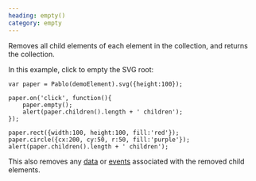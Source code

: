 ```yaml
--- 
heading: empty()
category: empty
---
```


Removes all child elements of each element in the collection, and returns the collection.

In this example, click to empty the SVG root:

    var paper = Pablo(demoElement).svg({height:100});

    paper.on('click', function(){
        paper.empty();
        alert(paper.children().length + ' children');
    });

    paper.rect({width:100, height:100, fill:'red'});
    paper.circle({cx:200, cy:50, r:50, fill:'purple'});
    alert(paper.children().length + ' children');

This also removes any [data][data] or [events][events] associated with the removed child elements.

[data]: /api/#data
[events]: /api/#events
